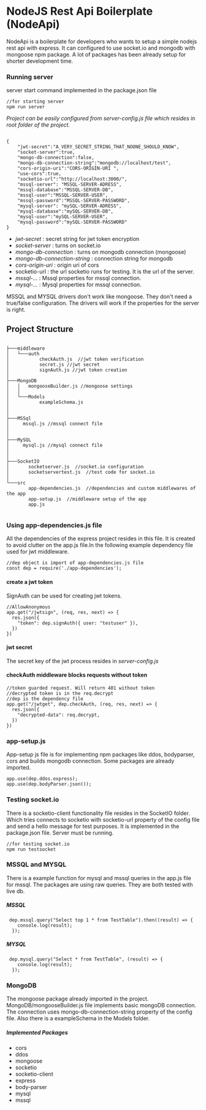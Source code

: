 # NodeJS Rest Api Boilerplate (NodeApi)

NodeApi is a boilerplate for developers who wants to setup a simple nodejs rest api with express. It can configured to use socket.io and mongodb with mongoose npm package. A lot of packages has been already setup for shorter development time. 

### Running server 
server start command implemented in the package.json file

```
//for starting server
npm run server
```

_Project can be easily configured from server-config.js file which resides in root folder of the project._
```

{
    "jwt-secret":"A_VERY_SECRET_STRING_THAT_NOONE_SHOULD_KNOW",
    "socket-server":true,  
    "mongo-db-connection":false,
    "mongo-db-connection-string":"mongodb://localhost/test",
    "cors-origin-uri":"CORS-ORİGİN-URI ",
    "use-cors":true,
    "socketio-url":"http://localhost:3000/",
    "mssql-server": "MSSQL-SERVER-ADRESS",
    "mssql-database":"MSSQL-SERVER-DB",
    "mssql-user":"MSSQL-SERVER-USER",
    "mssql-password":"MSSQL-SERVER-PASSWORD",
    "mysql-server": "mySQL-SERVER-ADRESS",
    "mysql-database":"mySQL-SERVER-DB",
    "mysql-user":"mySQL-SERVER-USER",
    "mysql-password":"mySQL-SERVER-PASSWORD"
}
```
* *jwt-secret* : secret string for jwt token encryption
* *socket-server* : turns on socket.io
* *mongo-db-connection* : turns on mongodb connection (mongoose)
* *mongo-db-connection-string* : connection string for mongodb
* *cors-origin-uri* : origin uri of cors
*  socketio-url : the url socketio runs for testing. It is the url of the server.
* *mssql-...* : Mssql properties for mssql connection.
* *mysql-...* : Mysql properties for mssql connection.

MSSQL and MYSQL drivers don't work like mongoose. They don't need a true/false configuration. The drivers will work if the properties for the server is right.

## Project Structure

```

├───middleware
│   └───auth
│           checkAuth.js  //jwt token verification
│           secret.js //jwt secret
│           signAuth.js //jwt token creation
│
├───MongoDB
│   │   mongooseBuilder.js //mongoose settings
│   │
│   └───Models
│           exampleSchema.js
│
│
├───MSSql
│     mssql.js //mssql connect file
│
│
├───MySQL
│     mysql.js //mysql connect file
│
│
├───SocketIO
│       socketserver.js  //socket.io configuration
│       socketservertest.js  //test code for socket.io
│
└───src
        app-dependencies.js  //dependencies and custom middlewares of the app
        app-setup.js  //middleware setup of the app
        app.js 


```

### Using app-dependencies.js file

All the dependencies of the express project resides in this file. It is created to avoid clutter on the app.js file.In the following example dependency file used for jwt middleware.

```
//dep object is import of app-dependencies.js file
const dep = require('./app-dependencies');
```
#### create a jwt token

SignAuth can be used for creating jwt tokens.
```
//AllowAnonymous
app.get("/jwtsign", (req, res, next) => {
  res.json({
    "token": dep.signAuth({ user: "testuser" }),
  })
})
```
#### jwt secret

The secret key of the jwt process resides in *server-config.js*

#### checkAuth middleware blocks requests without token

```
//token guarded request. Will return 401 without token
//decrypted token is in the req.decrypt
//dep is the dependency file
app.get("/jwtget", dep.checkAuth, (req, res, next) => {
  res.json({
    "decrypted-data": req.decrypt,
  })
})
```

### app-setup.js

App-setup js file is for implementing npm packages like ddos, bodyparser, cors and builds mongodb connection. Some packages are already imported. 

```
app.use(dep.ddos.express);
app.use(dep.bodyParser.json());
```


### Testing socket.io

There is a socketio-client functionality file resides in the SocketIO folder. Which tries connects to socketio with socketio-url property of the config file and send a hello message for test purposes. It is implemented in the package.json file. Server must be running.

```
//for testing socket.io
npm run testsocket
```

### MSSQL and MYSQL
There is a example function for mysql and mssql queries in the app.js file for mssql. The packages are using raw queries. They are both tested with live db.

#####  MSSQL
```
 dep.mssql.query("Select top 1 * from TestTable").then((result) => {
    console.log(result);
  });
```

#####  MYSQL
```
 dep.mysql.query("Select * from TestTable", (result) => {
    console.log(result);
  });
```
 



### MongoDB

The mongoose package already imported in the project. MongoDB/mongooseBuilder.js file implements basic mongoDB connection. The connection uses mongo-db-connection-string property of the config file. Also there is a exampleSchema in the Models folder.





##### Implemented Packages
* cors
* ddos
* mongoose
* socketio
* socketio-client
* express
* body-parser
* mysql
* mssql
